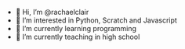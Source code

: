 - 👋 Hi, I’m @rachaelclair
- 👀 I’m interested in Python, Scratch and Javascript
- 🌱 I’m currently learning programming
- 💞️ I’m currently teaching in high school

<!---
rachaelclair/rachaelclair is a ✨ special ✨ repository because its `README.md` (this file) appears on your GitHub profile.
You can click the Preview link to take a look at your changes.
--->

